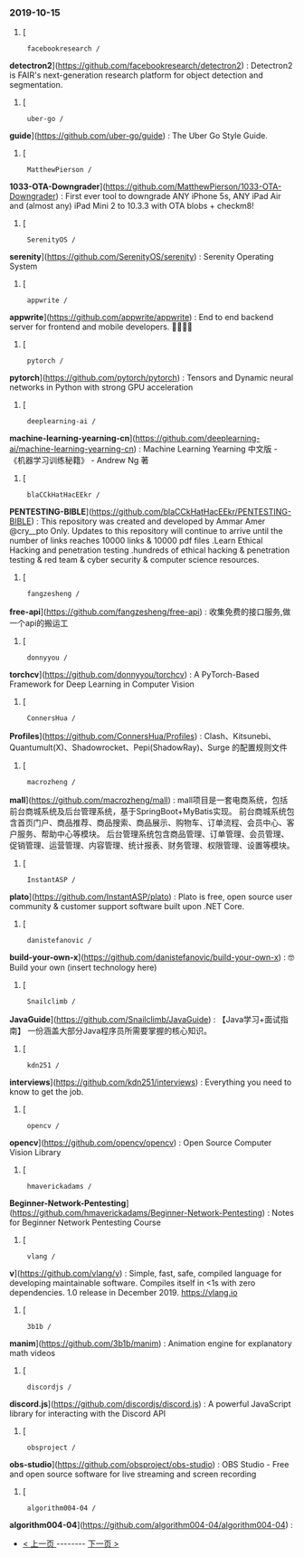 ### 2019-10-15 
1. [
  

        facebookresearch /
**detectron2**](https://github.com/facebookresearch/detectron2) : Detectron2 is FAIR's next-generation research platform for object detection and segmentation.
1. [
  

        uber-go /
**guide**](https://github.com/uber-go/guide) : The Uber Go Style Guide.
1. [
  

        MatthewPierson /
**1033-OTA-Downgrader**](https://github.com/MatthewPierson/1033-OTA-Downgrader) : First ever tool to downgrade ANY iPhone 5s, ANY iPad Air and (almost any) iPad Mini 2 to 10.3.3 with OTA blobs + checkm8!
1. [
  

        SerenityOS /
**serenity**](https://github.com/SerenityOS/serenity) : Serenity Operating System
1. [
  

        appwrite /
**appwrite**](https://github.com/appwrite/appwrite) : End to end backend server for frontend and mobile developers. 👩‍💻👨‍💻
1. [
  

        pytorch /
**pytorch**](https://github.com/pytorch/pytorch) : Tensors and Dynamic neural networks in Python with strong GPU acceleration
1. [
  

        deeplearning-ai /
**machine-learning-yearning-cn**](https://github.com/deeplearning-ai/machine-learning-yearning-cn) : Machine Learning Yearning 中文版 - 《机器学习训练秘籍》 - Andrew Ng 著
1. [
  

        blaCCkHatHacEEkr /
**PENTESTING-BIBLE**](https://github.com/blaCCkHatHacEEkr/PENTESTING-BIBLE) : This repository was created and developed by Ammar Amer @cry__pto Only. Updates to this repository will continue to arrive until the number of links reaches 10000 links & 10000 pdf files .Learn Ethical Hacking and penetration testing .hundreds of ethical hacking & penetration testing & red team & cyber security & computer science resources.
1. [
  

        fangzesheng /
**free-api**](https://github.com/fangzesheng/free-api) : 收集免费的接口服务,做一个api的搬运工
1. [
  

        donnyyou /
**torchcv**](https://github.com/donnyyou/torchcv) : A PyTorch-Based Framework for Deep Learning in Computer Vision
1. [
  

        ConnersHua /
**Profiles**](https://github.com/ConnersHua/Profiles) : Clash、Kitsunebi、Quantumult(X)、Shadowrocket、Pepi(ShadowRay)、Surge 的配置规则文件
1. [
  

        macrozheng /
**mall**](https://github.com/macrozheng/mall) : mall项目是一套电商系统，包括前台商城系统及后台管理系统，基于SpringBoot+MyBatis实现。 前台商城系统包含首页门户、商品推荐、商品搜索、商品展示、购物车、订单流程、会员中心、客户服务、帮助中心等模块。 后台管理系统包含商品管理、订单管理、会员管理、促销管理、运营管理、内容管理、统计报表、财务管理、权限管理、设置等模块。
1. [
  

        InstantASP /
**plato**](https://github.com/InstantASP/plato) : Plato is free, open source user community & customer support software built upon .NET Core.
1. [
  

        danistefanovic /
**build-your-own-x**](https://github.com/danistefanovic/build-your-own-x) : 🤓 Build your own (insert technology here)
1. [
  

        Snailclimb /
**JavaGuide**](https://github.com/Snailclimb/JavaGuide) : 【Java学习+面试指南】 一份涵盖大部分Java程序员所需要掌握的核心知识。
1. [
  

        kdn251 /
**interviews**](https://github.com/kdn251/interviews) : Everything you need to know to get the job.
1. [
  

        opencv /
**opencv**](https://github.com/opencv/opencv) : Open Source Computer Vision Library
1. [
  

        hmaverickadams /
**Beginner-Network-Pentesting**](https://github.com/hmaverickadams/Beginner-Network-Pentesting) : Notes for Beginner Network Pentesting Course
1. [
  

        vlang /
**v**](https://github.com/vlang/v) : Simple, fast, safe, compiled language for developing maintainable software. Compiles itself in <1s with zero dependencies. 1.0 release in December 2019. https://vlang.io
1. [
  

        3b1b /
**manim**](https://github.com/3b1b/manim) : Animation engine for explanatory math videos
1. [
  

        discordjs /
**discord.js**](https://github.com/discordjs/discord.js) : A powerful JavaScript library for interacting with the Discord API
1. [
  

        obsproject /
**obs-studio**](https://github.com/obsproject/obs-studio) : OBS Studio - Free and open source software for live streaming and screen recording
1. [
  

        algorithm004-04 /
**algorithm004-04**](https://github.com/algorithm004-04/algorithm004-04) :  

- [ < 上一页 ](https://github.com/able8/github-trending-daily-record/blob/master/2019-10-14.md) -------- [ 下一页 > ](https://github.com/able8/github-trending-daily-record/blob/master/2019-10-16.md)